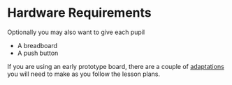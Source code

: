 # Hardware Requirements

Optionally you may also want to give each pupil
- A breadboard
- A push button

If you are using an early prototype board, there are a couple of [adaptations]() you will need to make as you follow the lesson plans.
